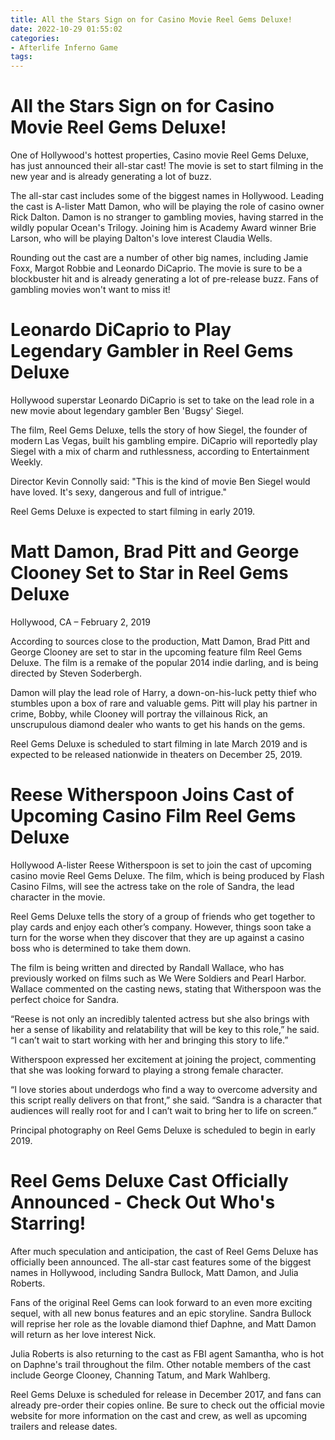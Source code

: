 ```yaml
---
title: All the Stars Sign on for Casino Movie Reel Gems Deluxe!
date: 2022-10-29 01:55:02
categories:
- Afterlife Inferno Game
tags:
---
```



#  All the Stars Sign on for Casino Movie Reel Gems Deluxe!

One of Hollywood's hottest properties, Casino movie Reel Gems Deluxe, has just announced their all-star cast! The movie is set to start filming in the new year and is already generating a lot of buzz.

The all-star cast includes some of the biggest names in Hollywood. Leading the cast is A-lister Matt Damon, who will be playing the role of casino owner Rick Dalton. Damon is no stranger to gambling movies, having starred in the wildly popular Ocean's Trilogy. Joining him is Academy Award winner Brie Larson, who will be playing Dalton's love interest Claudia Wells.

Rounding out the cast are a number of other big names, including Jamie Foxx, Margot Robbie and Leonardo DiCaprio. The movie is sure to be a blockbuster hit and is already generating a lot of pre-release buzz. Fans of gambling movies won't want to miss it!

#  Leonardo DiCaprio to Play Legendary Gambler in Reel Gems Deluxe

Hollywood superstar Leonardo DiCaprio is set to take on the lead role in a new movie about legendary gambler Ben 'Bugsy' Siegel.

The film, Reel Gems Deluxe, tells the story of how Siegel, the founder of modern Las Vegas, built his gambling empire. DiCaprio will reportedly play Siegel with a mix of charm and ruthlessness, according to Entertainment Weekly.

Director Kevin Connolly said: "This is the kind of movie Ben Siegel would have loved. It's sexy, dangerous and full of intrigue."

Reel Gems Deluxe is expected to start filming in early 2019.

#  Matt Damon, Brad Pitt and George Clooney Set to Star in Reel Gems Deluxe

Hollywood, CA – February 2, 2019

According to sources close to the production, Matt Damon, Brad Pitt and George Clooney are set to star in the upcoming feature film Reel Gems Deluxe. The film is a remake of the popular 2014 indie darling, and is being directed by Steven Soderbergh.

Damon will play the lead role of Harry, a down-on-his-luck petty thief who stumbles upon a box of rare and valuable gems. Pitt will play his partner in crime, Bobby, while Clooney will portray the villainous Rick, an unscrupulous diamond dealer who wants to get his hands on the gems.

Reel Gems Deluxe is scheduled to start filming in late March 2019 and is expected to be released nationwide in theaters on December 25, 2019.

#  Reese Witherspoon Joins Cast of Upcoming Casino Film Reel Gems Deluxe

Hollywood A-lister Reese Witherspoon is set to join the cast of upcoming casino movie Reel Gems Deluxe. The film, which is being produced by Flash Casino Films, will see the actress take on the role of Sandra, the lead character in the movie.

Reel Gems Deluxe tells the story of a group of friends who get together to play cards and enjoy each other’s company. However, things soon take a turn for the worse when they discover that they are up against a casino boss who is determined to take them down.

The film is being written and directed by Randall Wallace, who has previously worked on films such as We Were Soldiers and Pearl Harbor. Wallace commented on the casting news, stating that Witherspoon was the perfect choice for Sandra.

“Reese is not only an incredibly talented actress but she also brings with her a sense of likability and relatability that will be key to this role,” he said. “I can’t wait to start working with her and bringing this story to life.”

Witherspoon expressed her excitement at joining the project, commenting that she was looking forward to playing a strong female character.

“I love stories about underdogs who find a way to overcome adversity and this script really delivers on that front,” she said. “Sandra is a character that audiences will really root for and I can’t wait to bring her to life on screen.”

Principal photography on Reel Gems Deluxe is scheduled to begin in early 2019.

#  Reel Gems Deluxe Cast Officially Announced - Check Out Who's Starring!

After much speculation and anticipation, the cast of Reel Gems Deluxe has officially been announced. The all-star cast features some of the biggest names in Hollywood, including Sandra Bullock, Matt Damon, and Julia Roberts.

Fans of the original Reel Gems can look forward to an even more exciting sequel, with all new bonus features and an epic storyline. Sandra Bullock will reprise her role as the lovable diamond thief Daphne, and Matt Damon will return as her love interest Nick.

Julia Roberts is also returning to the cast as FBI agent Samantha, who is hot on Daphne's trail throughout the film. Other notable members of the cast include George Clooney, Channing Tatum, and Mark Wahlberg.

Reel Gems Deluxe is scheduled for release in December 2017, and fans can already pre-order their copies online. Be sure to check out the official movie website for more information on the cast and crew, as well as upcoming trailers and release dates.